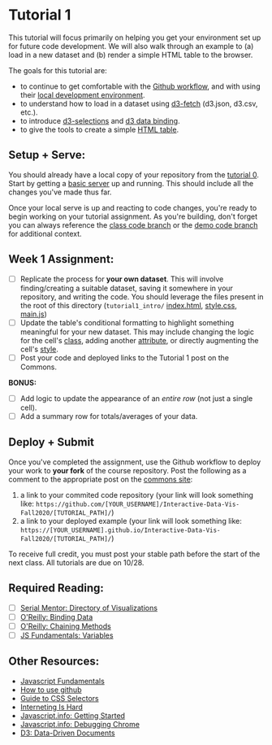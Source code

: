 # Tutorial 1

This tutorial will focus primarily on helping you get your environment set up for future code development. We will also walk through an example to (a) load in a new dataset and (b) render a simple HTML table to the browser.

The goals for this tutorial are:

- to continue to get comfortable with the [Github workflow](../tutorial0_serve/2_GIT_SETUP.md), and with using their [local development environment](../tutorial0_serve/3_BASIC_SERVER.md).
- to understand how to load in a dataset using [d3-fetch](https://github.com/d3/d3-fetch) (d3.json, d3.csv, etc.).
- to introduce [d3-selections](https://bost.ocks.org/mike/selection/) and [d3 data binding](https://observablehq.com/@d3/selection-join).
- to give the tools to create a simple [HTML table](https://developer.mozilla.org/en-US/docs/Web/HTML/Element/table).

## Setup + Serve:

You should already have a local copy of your repository from the [tutorial 0](../tutorial0_serve/0_README.md). Start by getting a [basic server](../tutorial0_serve/3_BASIC_SERVER.md) up and running. This should include all the changes you've made thus far. 

Once your local serve is up and reacting to code changes, you're ready to begin working on your tutorial assignment.
As you're building, don't forget you can always reference the [class code branch](https://github.com/InteractiveDataVis/Interactive-Data-Vis-Fall2020/tree/class/) or the [demo code branch](https://github.com/InteractiveDataVis/Interactive-Data-Vis-Fall2020/tree/demo/) for additional context. 

## Week 1 Assignment:

- [ ] Replicate the process for **your own dataset**. This will involve finding/creating a suitable dataset, saving it somewhere in your repository, and writing the code. You should leverage the files present in the root of this directory (`tutorial1_intro/` [index.html](index.html), [style.css](style.css), [main.js](main.js))
- [ ] Update the table's conditional formatting to highlight something meaningful for your new dataset. This may include changing the logic for the cell's [class](https://github.com/d3/d3-selection#selection_classed), adding another [attribute](https://github.com/d3/d3-selection#selection_attr), or directly augmenting the cell's [style](https://github.com/d3/d3-selection#selection_style).
- [ ] Post your code and deployed links to the Tutorial 1 post on the Commons.

**BONUS:**

- [ ] Add logic to update the appearance of an _entire row_ (not just a single cell).
- [ ] Add a summary row for totals/averages of your data.

## Deploy + Submit

Once you've completed the assignment, use the Github workflow to deploy your work to **your fork** of the course repository. Post the following as a comment to the appropriate post on the [commons site](https://data7320062268.commons.gc.cuny.edu):
1. a link to your commited code repository (your link will look something like: `https://github.com/[YOUR_USERNAME]/Interactive-Data-Vis-Fall2020/[TUTORIAL_PATH]/`)
2. a link to your deployed example (your link will look something like: `https://[YOUR_USERNAME].github.io/Interactive-Data-Vis-Fall2020/[TUTORIAL_PATH]/`)

To receive full credit, you must post your stable path before the start of the next class. All tutorials are due on 10/28. 

## Required Reading: 

- [ ] [Serial Mentor: Directory of Visualizations](https://serialmentor.com/dataviz/directory-of-visualizations.html)
- [ ] [O'Reilly: Binding Data](https://alignedleft.com/tutorials/d3/binding-data)
- [ ] [O'Reilly: Chaining Methods](https://alignedleft.com/tutorials/d3/chaining-methods)
- [ ] [JS Fundamentals: Variables](https://javascript.info/variables)

## Other Resources:

- [Javascript Fundamentals](https://javascript.info/first-steps)
- [How to use github](https://git-scm.com/book/en/v2)
- [Guide to CSS Selectors](https://developer.mozilla.org/en-US/docs/Learn/CSS/Building_blocks/Selectors)
- [Interneting Is Hard](https://www.internetingishard.com/html-and-css/) 
- [Javascript.info: Getting Started](https://javascript.info/getting-started)
- [Javascript.info: Debugging Chrome](https://javascript.info/debugging-chrome)
- [D3: Data-Driven Documents](http://vis.stanford.edu/files/2011-D3-InfoVis.pdf)
